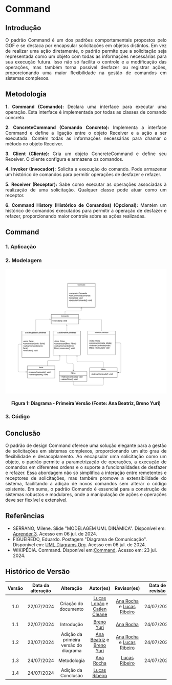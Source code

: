 # Command

## Introdução

<div style="text-align: justify;">
O padrão Command é um dos padrões comportamentais propostos pelo GOF e se destaca por encapsular solicitações em objetos distintos. Em vez de realizar uma ação diretamente, o padrão permite que a solicitação seja representada como um objeto com todas as informações necessárias para sua execução futura. Isso não só facilita o controle e a modificação das operações, mas também torna possível desfazer ou registrar ações, proporcionando uma maior flexibilidade na gestão de comandos em sistemas complexos.
</div>

## Metodologia

<div style="text-align: justify;">

**1. Command (Comando):** Declara uma interface para executar uma operação. Esta interface é implementada por todas as classes de comando concreto.

**2. ConcreteCommand (Comando Concreto):** Implementa a interface Command e define a ligação entre o objeto Receiver e a ação a ser executada. Contém todas as informações necessárias para chamar o método no objeto Receiver.

**3. Client (Cliente):** Cria um objeto ConcreteCommand e define seu Receiver. O cliente configura e armazena os comandos.

**4. Invoker (Invocador):** Solicita a execução do comando. Pode armazenar um histórico de comandos para permitir operações de desfazer e refazer.

**5. Receiver (Receptor):** Sabe como executar as operações associadas à realização de uma solicitação. Qualquer classe pode atuar como um receptor.

**6. Command History (Histórico de Comandos) (Opcional):** Mantém um histórico de comandos executados para permitir a operação de desfazer e refazer, proporcionando maior controle sobre as ações realizadas.

</div>

## Command

### 1. Aplicação

<div style="text-align: justify;">
   
</div>


### 2. Modelagem

![Diagrama Command](../assets/img/command/v1_command.png)

#### <p style="text-align: center">Figura 1: Diagrama - Primeira Versão (Fonte: Ana Beatriz, Breno Yuri) </p>
<div style="text-align: justify;">
   
</div>

### 3. Código


## Conclusão

<div style="text-align: justify;">
O padrão de design Command oferece uma solução elegante para a gestão de solicitações em sistemas complexos, proporcionando um alto grau de flexibilidade e desacoplamento. Ao encapsular uma solicitação como um objeto, o padrão permite a parametrização de operações, a execução de comandos em diferentes ordens e o suporte a funcionalidades de desfazer e refazer. Essa abordagem não só simplifica a interação entre remetentes e receptores de solicitações, mas também promove a extensibilidade do sistema, facilitando a adição de novos comandos sem alterar o código existente. Em suma, o padrão Comando é essencial para a construção de sistemas robustos e modulares, onde a manipulação de ações e operações deve ser flexível e extensível.
</div>

## Referências

- SERRANO, Milene. Slide "MODELAGEM UML DINÂMICA". Disponível em: [Aprender 3](https://aprender3.unb.br/pluginfile.php/2790248/mod_label/intro/Arquitetura%20e%20Desenho%20de%20Software%20-%20Aula%20Modelagem%20UML%20Din%C3%A2mica%20-%20Profa.%20Milene.pdf). Acesso em 06 jul. de 2024. </br>
- FIGUEIREDO, Eduardo. Postagem "Diagrama de Comunicação". Disponível em: [UML Diagrams Org](https://homepages.dcc.ufmg.br/~figueiredo/disciplinas/aulas/uml-diagrama-comunicacao_v01.pdf). Acesso em 06 jul. de 2024. </br>
- WIKIPÉDIA. Command. Disponível em:[Command](https://pt.wikipedia.org/wiki/Command). Acesso em: 23 jul. 2024.

## Histórico de Versão

| Versão | Data da alteração |            Alteração             |                                           Autor(es)                                           |                                                                   Revisor(es)                                                                    | Data de revisão |
| :----: | :---------------: | :------------------------------: | :-------------------------------------------------------------------------------------------: | :----------------------------------------------------------------------------------------------------------------------------------------------: | :-------------: |
|  1.0   |    22/07/2024     |       Criação do documento       | [Lucas Lobão](https://github.com/lucaslobao-18) e [Catlen Cleane](https://github.com/catlenc) | [Ana Rocha](https://github.com/anaaroch) e [Lucas Ribeiro](https://github.com/lucassouzs) | 24/07/2024 |
|  1.1   |    22/07/2024     |       Introdução      | [Breno Yuri](https://github.com/YuriBre)| [Ana Rocha](https://github.com/anaaroch) | 24/07/2024 |
|  1.2   |    23/07/2024     |       Adição da primeira versão do diagrama      |[Ana Beatriz](https://github.com/anabfs) e [Breno Yuri](https://github.com/YuriBre)| [Ana Rocha](https://github.com/anaaroch) e [Lucas Ribeiro](https://github.com/lucassouzs) | 24/07/2024 |
|  1.3   |    24/07/2024     |       Metodologia      | [Ana Rocha](https://github.com/anaaroch) | [Lucas Ribeiro](https://github.com/lucassouzs) | 24/07/2024 |
|  1.4   |    24/07/2024     |       Adição da Conclusão      | [Lucas Ribeiro](https://github.com/lucassouzs) |  |  |
